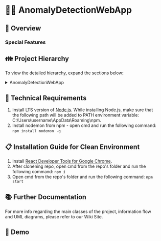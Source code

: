 # 🕵️‍♀️ AnomalyDetectionWebApp
## 🔎 Overview

### Special Features

## 👪 Project Hierarchy

To view the detailed hierarchy, expand the sections below:
<details>
<summary>AnomalyDetectionWebApp</summary>
<p>
<details>
<summary>build</summary>
<p>

```

```

</p>
</details>
<details>
<summary>detector-addon</summary>
<p>

```
├── AnomalyDetector.h
├── HybridAnomalyDetector.cpp
├── HybridAnomalyDetector.h
├── SimpleAnomalyDetector.cpp
├── SimpleAnomalyDetector.h
├── anomaly_detection_util.cpp
├── anomaly_detection_util.h
├── binding.gyp
├── build
│   ├── Release
│   │   ├── cppaddon.node
│   │   └── obj
│   │      └── cppaddon
│   │            ├── HybridAnomalyDetector.obj
│   │            ├── SimpleAnomalyDetector.obj
│   │            ├── anomaly_detection_util.obj
│   │            ├── cppaddon.node.recipe
│   │            ├── index.obj
│   │            ├── minCircle.obj
│   │            ├── timeseries.obj
│   │            └── win_delay_load_hook.obj
├── index.cpp
├── index.h
├── index.js
├── minCircle.cpp
├── minCircle.h
├── package.json
├── timeseries.cpp
└── timeseries.h
```
</p>
</details>
<details>
<summary>public</summary>
<p>

```

```

</p>
</details>
<details>
<summary>src</summary>
<p>

```

```

</p>
</details>
</p>
</details>



## 🔧 Technical Requirements
1. Install LTS version of [Node.js](https://nodejs.org/en/).
   While installing Node.js, make sure that the following path will be added to PATH environment variable: C:\\Users\username\AppData\Roaming\npm.
2. Install nodemon from npm - open cmd and run the following command: `npm install nodemon -g`

## 📋 Installation Guide for Clean Environment
1. Install [React Developer Tools for Google Chrome](https://chrome.google.com/webstore/detail/react-developer-tools/fmkadmapgofadopljbjfkapdkoienihi?hl=en).
2. After clonening repo, open cmd from the repo's folder and run the following command: `npm i`
3. Open cmd from the repo's folder and run the following command: `npm start`

## 📚 Further Documentation
For more info regarding the main classes of the project, information flow and UML diagrams, please refer to our Wiki Site.
## 🎥 Demo

